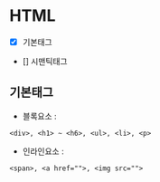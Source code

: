 # HTML
- [x] 기본태그
- [] 시맨틱태그

## 기본태그
+ 블록요소 :
```
<div>, <h1> ~ <h6>, <ul>, <li>, <p>
```

+ 인라인요소 :
```
<span>, <a href="">, <img src="">
```
